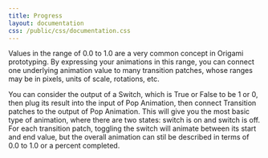 ```yaml
---
title: Progress
layout: documentation
css: /public/css/documentation.css
---
```


Values in the range of 0.0 to 1.0 are a very common concept in Origami prototyping. By expressing your animations in this range, you can connect one underlying animation value to many transition patches, whose ranges may be in pixels, units of scale, rotations, etc.

You can consider the output of a Switch, which is True or False to be 1 or 0, then plug its result into the input of Pop Animation, then connect Transition patches to the output of Pop Animation. This will give you the most basic type of animation, where there are two states: switch is on and switch is off. For each transition patch, toggling the switch will animate between its start and end value, but the overall animation can stil be described in terms of 0.0 to 1.0 or a percent completed.